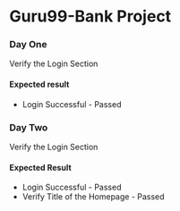 # Guru99-Bank Project

### Day One
Verify the Login Section
#### Expected result
- Login Successful - Passed

### Day Two
Verify the Login Section
#### Expected Result 
- Login Successful - Passed
- Verify Title of the Homepage - Passed
